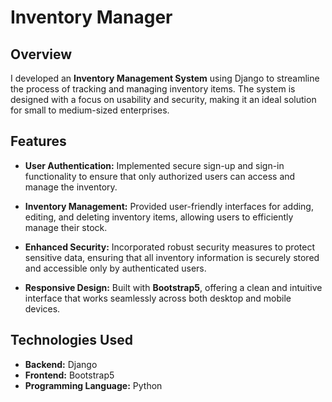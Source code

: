 # Inventory Manager

## Overview

I developed an **Inventory Management System** using Django to streamline the process of tracking and managing inventory items. The system is designed with a focus on usability and security, making it an ideal solution for small to medium-sized enterprises.

## Features

- **User Authentication:** Implemented secure sign-up and sign-in functionality to ensure that only authorized users can access and manage the inventory.

- **Inventory Management:** Provided user-friendly interfaces for adding, editing, and deleting inventory items, allowing users to efficiently manage their stock.

- **Enhanced Security:** Incorporated robust security measures to protect sensitive data, ensuring that all inventory information is securely stored and accessible only by authenticated users.

- **Responsive Design:** Built with **Bootstrap5**, offering a clean and intuitive interface that works seamlessly across both desktop and mobile devices.

## Technologies Used

- **Backend:** Django
- **Frontend:** Bootstrap5
- **Programming Language:** Python

